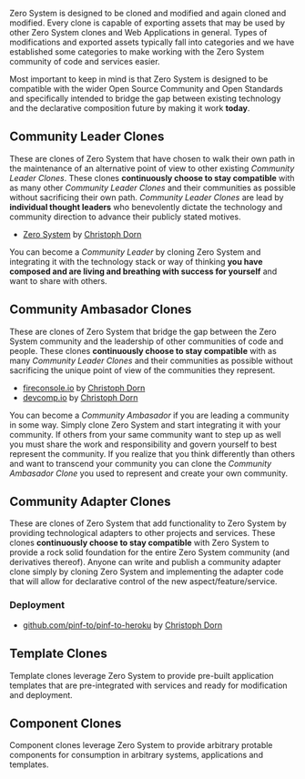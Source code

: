 
Zero System is designed to be cloned and modified and again cloned and modified. Every clone is capable of exporting assets that may be used by other Zero System clones and Web Applications in general. Types of modifications and exported assets typically fall into categories and we have established some categories to make working with the Zero System community of code and services easier.

Most important to keep in mind is that Zero System is designed to be compatible with the wider Open Source Community and Open Standards and specifically intended to bridge the gap between existing technology and the declarative composition future by making it work **today**.


## Community Leader Clones

These are clones of Zero System that have chosen to walk their own path in the maintenance of an alternative point of view to other existing *Community Leader Clones*. These clones **continuously choose to stay compatible** with as many other *Community Leader Clones* and their communities as possible without sacrificing their own path. *Community Leader Clones* are lead by **individual thought leaders** who benevolently dictate the technology and community direction to advance their publicly stated motives.

  * [Zero System](http://zerosystem.io) by [Christoph Dorn](http://christophdorn.com)

You can become a *Community Leader* by cloning Zero System and integrating it with the technology stack or way of thinking **you have composed and are living and breathing with success for yourself** and want to share with others.


## Community Ambasador Clones

These are clones of Zero System that bridge the gap between the Zero System community and the leadership of other communities of code and people. These clones **continuously choose to stay compatible** with as many *Community Leader Clones* and their communities as possible without sacrificing the unique point of view of the communities they represent.

  * [fireconsole.io](http://fireconsole.io) by [Christoph Dorn](http://christophdorn.com)
  * [devcomp.io](http://devcomp.io) by [Christoph Dorn](http://christophdorn.com)

You can become a *Community Ambasador* if you are leading a community in some way. Simply clone Zero System and start integrating it with your community. If others from your same community want to step up as well you must share the work and responsibility and govern yourself to best represent the community. If you realize that you think differently than others and want to transcend your community you can clone the *Community Ambasador Clone* you used to represent and create your own community.


## Community Adapter Clones

These are clones of Zero System that add functionality to Zero System by providing technological adapters to other projects and services. These clones **continuously choose to stay compatible** with Zero System to provide a rock solid foundation for the entire Zero System community (and derivatives thereof). Anyone can write and publish a community adapter clone simply by cloning Zero System and implementing the adapter code that will allow for declarative control of the new aspect/feature/service.

### Deployment

  * [github.com/pinf-to/pinf-to-heroku](https://github.com/pinf-to/pinf-to-heroku) by [Christoph Dorn](http://christophdorn.com)


## Template Clones

Template clones leverage Zero System to provide pre-built application templates that are pre-integrated with services and ready for modification and deployment.


## Component Clones

Component clones leverage Zero System to provide arbitrary protable components for consumption in arbitrary systems, applications and templates.



